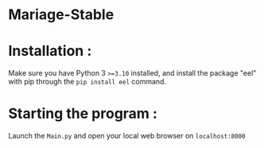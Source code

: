 # Mariage-Stable

# Installation :
Make sure you have Python 3 `>=3.10` installed, and install the package "eel" with pip through the `pip install eel` command.

# Starting the program :
Launch the `Main.py` and open your local web browser on `localhost:8000`
